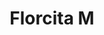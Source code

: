 ---
title: Florcita M
date: 
draft: false

# descripcion
description : Florcita mediana

materials: Plata 925

color: Naranja, Cirstal, Negro, Rosa, Rojo, Verde, Violeta, Rosa, Celeste, Cristal

dimensions: 0,6cm

code: 01-06-0006

type: "Aros"

categories: []

price: $1.410,00

price_eftvo: $1.200,00

# Images
# first image will be shown in the product page
images:
  # - image: "images/path_to_image"
  # La ubicacion de las imagenes es imagenes/Aros/Aros.Strass/01-06-0006-florcita-m
  - image: "./images/aros/strass/01-06-0006-florcita-mediana_a.jpg"
  - image: "./images/aros/strass/01-06-0006-florcita-mediana_b.jpg"
  - image: "./images/aros/strass/01-06-0006-florcita-mediana_c.jpg"
  - image: "./images/aros/strass/01-06-0006-florcita-mediana_d.jpg"
  - image: "./images/aros/strass/01-06-0006-florcita-mediana_e.jpg"
  - image: "./images/aros/strass/01-06-0006-florcita-mediana_f.jpg"
---